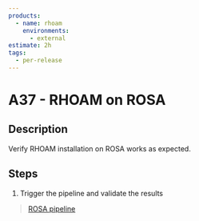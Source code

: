 ```yaml
---
products:
  - name: rhoam
    environments:
      - external
estimate: 2h
tags:
  - per-release
---
```


# A37 - RHOAM on ROSA

## Description

Verify RHOAM installation on ROSA works as expected.

## Steps

1. Trigger the pipeline and validate the results

> [ROSA pipeline](https://master-jenkins-csb-intly.cloud.paas.psi.redhat.com/job/ManagedAPI/job/managed-api-rosa/)
